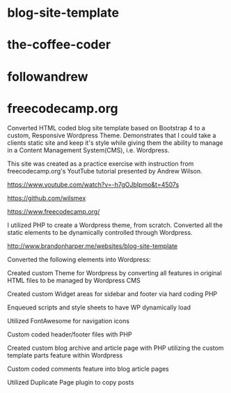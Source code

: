 # blog-site-template
# the-coffee-coder
# followandrew
# freecodecamp.org

Converted HTML coded blog site template based on Bootstrap 4 to a custom, Responsive Wordpress Theme.  Demonstrates that I could take a clients static site and keep it's style while giving them the ability to manage in a Content Management System(CMS), i.e. Wordpress.

This site was created as a practice exercise with instruction from freecodecamp.org's YoutTube tutorial presented by Andrew Wilson.

https://www.youtube.com/watch?v=-h7gOJbIpmo&t=4507s

https://github.com/wilsmex

https://www.freecodecamp.org/

I utilized PHP to create a Wordpress theme, from scratch. Converted all the static elements to be dynamically controlled through Wordpress.

http://www.brandonharper.me/websites/blog-site-template

Converted the following elements into Wordpress:

Created custom Theme for Wordpress by converting all features in original HTML files to be managed by Wordpress CMS

Created custom Widget areas for sidebar and footer via hard coding PHP

Enqueued scripts and style sheets to have WP dynamically load

Utilized FontAwesome for navigation icons

Custom coded header/footer files with PHP

Created custom blog archive and article page with PHP utilizing the custom template parts feature within Wordpress

Custom coded comments feature into blog article pages

Utilized Duplicate Page plugin to copy posts

